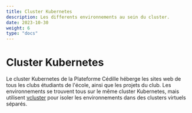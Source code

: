 ```yaml
---
title: Cluster Kubernetes
description: Les differents environnements au sein du cluster.
date: 2023-10-30
weight: 6
type: "docs"
---
```


# Cluster Kubernetes
Le cluster Kubernetes de la Plateforme Cédille héberge les sites web de tous les clubs étudiants de l'école, ainsi que les projets du club. Les environnements se trouvent tous sur le même cluster Kubernetes, mais utilisent [vcluster](https://www.vcluster.com/) pour isoler les environnements dans des clusters virtuels séparés.


